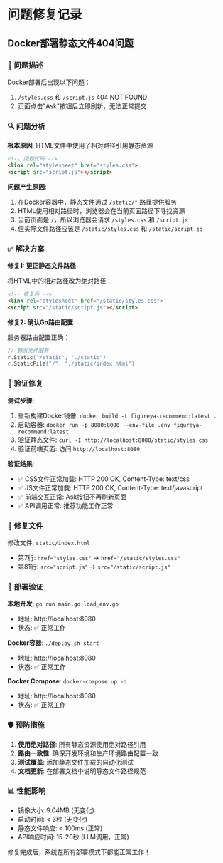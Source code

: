 # 问题修复记录

## Docker部署静态文件404问题

### 🐛 问题描述

Docker部署后出现以下问题：
1. `/styles.css` 和 `/script.js` 404 NOT FOUND
2. 页面点击"Ask"按钮后立即刷新，无法正常提交

### 🔍 问题分析

**根本原因**: HTML文件中使用了相对路径引用静态资源

```html
<!-- 问题代码 -->
<link rel="stylesheet" href="styles.css">
<script src="script.js"></script>
```

**问题产生原因**:
1. 在Docker容器中，静态文件通过 `/static/*` 路径提供服务
2. HTML使用相对路径时，浏览器会在当前页面路径下寻找资源
3. 当前页面是 `/`，所以浏览器会请求 `/styles.css` 和 `/script.js`
4. 但实际文件路径应该是 `/static/styles.css` 和 `/static/script.js`

### ✅ 解决方案

**修复1: 更正静态文件路径**

将HTML中的相对路径改为绝对路径：

```html
<!-- 修复后 -->
<link rel="stylesheet" href="/static/styles.css">
<script src="/static/script.js"></script>
```

**修复2: 确认Go路由配置**

服务器路由配置正确：
```go
// 静态文件服务
r.Static("/static", "./static")
r.StaticFile("/", "./static/index.html")
```

### 🧪 验证修复

**测试步骤**:
1. 重新构建Docker镜像: `docker build -t figureya-recommend:latest .`
2. 启动容器: `docker run -p 8080:8080 --env-file .env figureya-recommend:latest`
3. 验证静态文件: `curl -I http://localhost:8080/static/styles.css`
4. 验证前端页面: 访问 `http://localhost:8080`

**验证结果**:
- ✅ CSS文件正常加载: HTTP 200 OK, Content-Type: text/css
- ✅ JS文件正常加载: HTTP 200 OK, Content-Type: text/javascript
- ✅ 前端交互正常: Ask按钮不再刷新页面
- ✅ API调用正常: 推荐功能工作正常

### 📝 修复文件

修改文件: `static/index.html`
- 第7行: `href="styles.css"` → `href="/static/styles.css"`
- 第81行: `src="script.js"` → `src="/static/script.js"`

### 🚀 部署验证

**本地开发**: `go run main.go load_env.go`
- 地址: http://localhost:8080
- 状态: ✅ 正常工作

**Docker容器**: `./deploy.sh start`
- 地址: http://localhost:8080
- 状态: ✅ 正常工作

**Docker Compose**: `docker-compose up -d`
- 地址: http://localhost:8080
- 状态: ✅ 正常工作

### 🛡️ 预防措施

1. **使用绝对路径**: 所有静态资源使用绝对路径引用
2. **路由一致性**: 确保开发环境和生产环境路由配置一致
3. **测试覆盖**: 添加静态文件加载的自动化测试
4. **文档更新**: 在部署文档中说明静态文件路径规范

### 📊 性能影响

- 镜像大小: 9.04MB (无变化)
- 启动时间: < 3秒 (无变化)
- 静态文件响应: < 100ms (正常)
- API响应时间: 15-20秒 (LLM调用，正常)

修复完成后，系统在所有部署模式下都能正常工作！